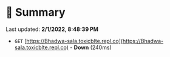 # 📖 Summary
Last updated: **2/1/2022, 8:48:39 PM**

- `GET` [https://Bhadwa-sala.toxicblte.repl.co](https://Bhadwa-sala.toxicblte.repl.co) - **Down** (240ms)
